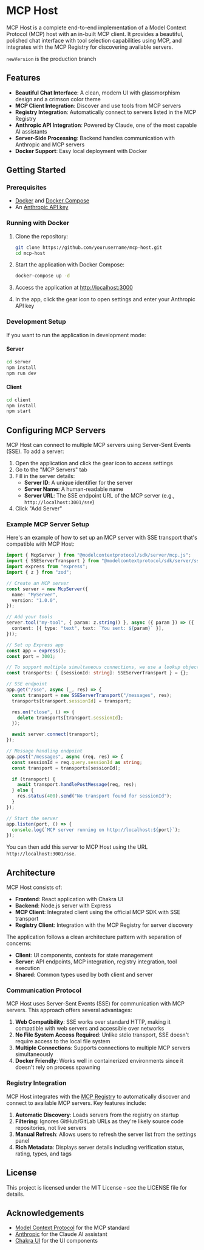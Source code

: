 # MCP Host

MCP Host is a complete end-to-end implementation of a Model Context Protocol (MCP) host with an in-built MCP client. It provides a beautiful, polished chat interface with tool selection capabilities using MCP, and integrates with the MCP Registry for discovering available servers.

`newVersion` is the production branch

## Features

- **Beautiful Chat Interface**: A clean, modern UI with glassmorphism design and a crimson color theme
- **MCP Client Integration**: Discover and use tools from MCP servers
- **Registry Integration**: Automatically connect to servers listed in the MCP Registry
- **Anthropic API Integration**: Powered by Claude, one of the most capable AI assistants
- **Server-Side Processing**: Backend handles communication with Anthropic and MCP servers
- **Docker Support**: Easy local deployment with Docker

## Getting Started

### Prerequisites

- [Docker](https://docs.docker.com/get-docker/) and [Docker Compose](https://docs.docker.com/compose/install/)
- An [Anthropic API key](https://console.anthropic.com/)

### Running with Docker

1. Clone the repository:

   ```bash
   git clone https://github.com/yourusername/mcp-host.git
   cd mcp-host
   ```

2. Start the application with Docker Compose:

   ```bash
   docker-compose up -d
   ```

3. Access the application at [http://localhost:3000](http://localhost:3000)

4. In the app, click the gear icon to open settings and enter your Anthropic API key

### Development Setup

If you want to run the application in development mode:

#### Server

```bash
cd server
npm install
npm run dev
```

#### Client

```bash
cd client
npm install
npm start
```

## Configuring MCP Servers

MCP Host can connect to multiple MCP servers using Server-Sent Events (SSE). To add a server:

1. Open the application and click the gear icon to access settings
2. Go to the "MCP Servers" tab
3. Fill in the server details:
   - **Server ID**: A unique identifier for the server
   - **Server Name**: A human-readable name
   - **Server URL**: The SSE endpoint URL of the MCP server (e.g., `http://localhost:3001/sse`)
4. Click "Add Server"

### Example MCP Server Setup

Here's an example of how to set up an MCP server with SSE transport that's compatible with MCP Host:

```typescript
import { McpServer } from "@modelcontextprotocol/sdk/server/mcp.js";
import { SSEServerTransport } from "@modelcontextprotocol/sdk/server/sse.js";
import express from "express";
import { z } from "zod";

// Create an MCP server
const server = new McpServer({
  name: "MyServer",
  version: "1.0.0",
});

// Add your tools
server.tool("my-tool", { param: z.string() }, async ({ param }) => ({
  content: [{ type: "text", text: `You sent: ${param}` }],
}));

// Set up Express app
const app = express();
const port = 3001;

// To support multiple simultaneous connections, we use a lookup object
const transports: { [sessionId: string]: SSEServerTransport } = {};

// SSE endpoint
app.get("/sse", async (_, res) => {
  const transport = new SSEServerTransport("/messages", res);
  transports[transport.sessionId] = transport;

  res.on("close", () => {
    delete transports[transport.sessionId];
  });

  await server.connect(transport);
});

// Message handling endpoint
app.post("/messages", async (req, res) => {
  const sessionId = req.query.sessionId as string;
  const transport = transports[sessionId];

  if (transport) {
    await transport.handlePostMessage(req, res);
  } else {
    res.status(400).send("No transport found for sessionId");
  }
});

// Start the server
app.listen(port, () => {
  console.log(`MCP server running on http://localhost:${port}`);
});
```

You can then add this server to MCP Host using the URL `http://localhost:3001/sse`.

## Architecture

MCP Host consists of:

- **Frontend**: React application with Chakra UI
- **Backend**: Node.js server with Express
- **MCP Client**: Integrated client using the official MCP SDK with SSE transport
- **Registry Client**: Integration with the MCP Registry for server discovery

The application follows a clean architecture pattern with separation of concerns:

- **Client**: UI components, contexts for state management
- **Server**: API endpoints, MCP integration, registry integration, tool execution
- **Shared**: Common types used by both client and server

### Communication Protocol

MCP Host uses Server-Sent Events (SSE) for communication with MCP servers. This approach offers several advantages:

1. **Web Compatibility**: SSE works over standard HTTP, making it compatible with web servers and accessible over networks
2. **No File System Access Required**: Unlike stdio transport, SSE doesn't require access to the local file system
3. **Multiple Connections**: Supports connections to multiple MCP servers simultaneously
4. **Docker Friendly**: Works well in containerized environments since it doesn't rely on process spawning

### Registry Integration

MCP Host integrates with the [MCP Registry](https://nanda-registry.com) to automatically discover and connect to available MCP servers. Key features include:

1. **Automatic Discovery**: Loads servers from the registry on startup
2. **Filtering**: Ignores GitHub/GitLab URLs as they're likely source code repositories, not live servers
3. **Manual Refresh**: Allows users to refresh the server list from the settings panel
4. **Rich Metadata**: Displays server details including verification status, rating, types, and tags

## License

This project is licensed under the MIT License - see the LICENSE file for details.

## Acknowledgements

- [Model Context Protocol](https://modelcontextprotocol.io/) for the MCP standard
- [Anthropic](https://www.anthropic.com/) for the Claude AI assistant
- [Chakra UI](https://chakra-ui.com/) for the UI components
